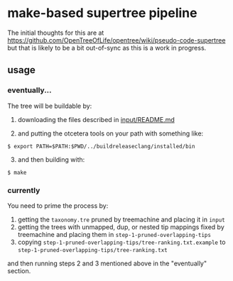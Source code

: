 # make-based supertree pipeline

The initial thoughts for this are at https://github.com/OpenTreeOfLife/opentree/wiki/pseudo-code-supertree but that is likely to be a bit out-of-sync as this is a work in progress.


## usage

### eventually...

The tree will be buildable by:

  1. downloading the files described in [input/README.md](./input/README.md)

  2. and putting the otcetera tools on your path with something like:

    $ export PATH=$PATH:$PWD/../buildreleaseclang/installed/bin

  3. and then building with:

    $ make

### currently

You need to prime the process by:

  1. getting the `taxonomy.tre` pruned by treemachine and placing it in `input`
  2. getting the trees with unmapped, dup, or nested tip mappings fixed by treemachine and placing them in `step-1-pruned-overlapping-tips`
  3. copying `step-1-pruned-overlapping-tips/tree-ranking.txt.example` to `step-1-pruned-overlapping-tips/tree-ranking.txt`

and then running steps 2 and 3 mentioned above in the "eventually" section.